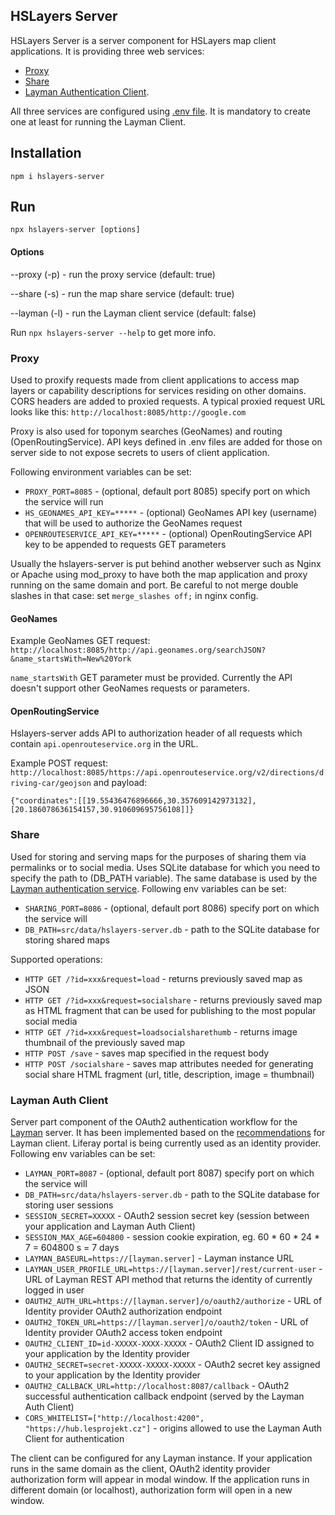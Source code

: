 ## HSLayers Server

HSLayers Server is a server component for HSLayers map client applications. It is providing three web services:

* [Proxy](#proxy)
* [Share](#share)
* [Layman Authentication Client](#layman-auth-client).

All three services are configured using [.env file](https://github.com/motdotla/dotenv#readme). It is mandatory to create one at least for running the Layman Client.


## Installation

```
npm i hslayers-server
```


## Run

```
npx hslayers-server [options]
```

#### Options

--proxy (-p) - run the proxy service (default: true)
  
--share (-s) - run the map share service (default: true)
  
--layman (-l) - run the Layman client service (default: false)
  

Run `npx hslayers-server --help` to get more info.


### Proxy

Used to proxify requests made from client applications to access map layers or capability descriptions for services residing on other domains.
CORS headers are added to proxied requests.
A typical proxied request URL looks like this: `http://localhost:8085/http://google.com`

Proxy is also used for toponym searches (GeoNames) and routing (OpenRoutingService). 
API keys defined in .env files are added for those on server side to not expose secrets to users of client application. 

Following environment variables can be set:

* `PROXY_PORT=8085` - (optional, default port 8085) specify port on which the service will run
* `HS_GEONAMES_API_KEY=*****` - (optional) GeoNames API key (username) that will be used to authorize the GeoNames request
* `OPENROUTESERVICE_API_KEY=*****` - (optional) OpenRoutingService API key to be appended to requests GET parameters

Usually the hslayers-server is put behind another webserver such as Nginx or Apache using mod_proxy to have both the map application and proxy running on the same domain and port. Be careful to not merge double slashes in that case: set `merge_slashes off;` in nginx config.

#### GeoNames

Example GeoNames GET request: 
`http://localhost:8085/http://api.geonames.org/searchJSON?&name_startsWith=New%20York`

`name_startsWith` GET parameter must be provided. Currently the API doesn't support other GeoNames requests or parameters. 

#### OpenRoutingService

Hslayers-server adds API to authorization header of all requests which contain `api.openrouteservice.org` in the URL.

Example POST request: `http://localhost:8085/https://api.openrouteservice.org/v2/directions/driving-car/geojson` 
and payload: 

```
{"coordinates":[[19.55436476896666,30.357609142973132],[20.186078636154157,30.910609695756108]]}
```


### Share
Used for storing and serving maps for the purposes of sharing them via permalinks or to social media. Uses SQLite database for which you need to specify the path to (DB_PATH variable).
The same database is used by the [Layman authentication service](#layman). Following env variables can be set:

* `SHARING_PORT=8086` - (optional, default port 8086) specify port on which the service will 
* `DB_PATH=src/data/hslayers-server.db` - path to the SQLite database for storing shared maps


Supported operations:
* `HTTP GET /?id=xxx&request=load` - returns previously saved map as JSON
* `HTTP GET /?id=xxx&request=socialshare` - returns previously saved map as HTML fragment that can be used for publishing to the most popular social media
* `HTTP GET /?id=xxx&request=loadsocialsharethumb` - returns image thumbnail of the previously saved map
* `HTTP POST /save` - saves map specified in the request body
* `HTTP POST /socialshare` - saves map attributes needed for generating social share HTML fragment (url, title, description, image = thumbnail)


### Layman Auth Client
Server part component of the OAuth2 authentication workflow for the [Layman](https://github.com/jirik/layman) server. 
It has been implemented based on the [recommendations](https://github.com/jirik/layman/blob/master/doc/oauth2/client-recommendations.md) for Layman client.
Liferay portal is being currently used as an identity provider. Following env variables can be set:

* `LAYMAN_PORT=8087` - (optional, default port 8087) specify port on which the service will 
* `DB_PATH=src/data/hslayers-server.db` - path to the SQLite database for storing user sessions
* `SESSION_SECRET=XXXXX` - OAuth2 session secret key (session between your application and Layman Auth Client)
* `SESSION_MAX_AGE=604800` - session cookie expiration, eg. 60 * 60 * 24 * 7 = 604800 s = 7 days
* `LAYMAN_BASEURL=https://[layman.server]` - Layman instance URL
* `LAYMAN_USER_PROFILE_URL=https://[layman.server]/rest/current-user` - URL of Layman REST API method that returns the identity of currently logged in user
* `OAUTH2_AUTH_URL=https://[layman.server]/o/oauth2/authorize` - URL of Identity provider OAuth2 authorization endpoint
* `OAUTH2_TOKEN_URL=https://[layman.server]/o/oauth2/token` - URL of Identity provider OAuth2 access token endpoint
* `OAUTH2_CLIENT_ID=id-XXXXX-XXXX-XXXXX` - OAuth2 Client ID assigned to your application by the Identity provider
* `OAUTH2_SECRET=secret-XXXXX-XXXXX-XXXXX` - OAuth2 secret key assigned to your application by the Identity provider
* `OAUTH2_CALLBACK_URL=http://localhost:8087/callback` - OAuth2 successful authentication callback endpoint (served by the Layman Auth Client)
* `CORS_WHITELIST=["http://localhost:4200", "https://hub.lesprojekt.cz"]` - origins allowed to use the Layman Auth Client for authentication

The client can be configured for any Layman instance. If your application runs in the same domain as the client, OAuth2 identity provider authorization form will appear in modal window.
If the application runs in different domain (or localhost), authorization form will open in a new window.
